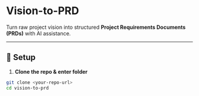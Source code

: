 # Vision-to-PRD

Turn raw project vision into structured **Project Requirements Documents (PRDs)** with AI assistance.

---

## 🚀 Setup

1. **Clone the repo & enter folder**
```bash
git clone <your-repo-url>
cd vision-to-prd
